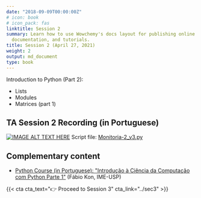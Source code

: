 ```yaml
---
date: "2018-09-09T00:00:00Z"
# icon: book
# icon_pack: fas
linktitle: Session 2
summary: Learn how to use Wowchemy's docs layout for publishing online courses, software
  documentation, and tutorials.
title: Session 2 (April 27, 2021)
weight: 2
output: md_document
type: book
---
```




Introduction to Python (Part 2):

- Lists
- Modules
- Matrices (part 1)

## TA Session 2 Recording (in Portuguese)

[![IMAGE ALT TEXT HERE](https://img.youtube.com/vi/dZzr6_gNHcw/maxresdefault.jpg)](https://www.youtube.com/watch?v=dZzr6_gNHcw)
Script file: [Monitoria-2_v3.py](../Monitoria-2_v3.py)

## Complementary content
- [Python Course (in Portuguese): "Introdução à Ciência da Computação com Python Parte 1"](https://www.coursera.org/learn/ciencia-computacao-python-conceitos) (Fábio Kon, IME-USP)


{{< cta cta_text="👉 Proceed to Session 3" cta_link="../sec3" >}}
